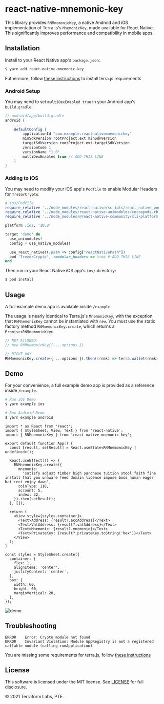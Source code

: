 # react-native-mnemonic-key

This library provides `RNMnemonicKey`, a native Android and iOS implementation of Terra.js's `MnemonicKey`, made available for React Native. This significantly improves performance and compatibility in mobile apps.

## Installation

Install to your React Native app's `package.json`:

```sh
$ yarn add react-native-mnemonic-key
```

Futhermore, follow [these instructions](https://github.com/terra-money/terra.js#terrajs-in-react-native) to install terra.js requirements

### Android Setup

You may need to set `multiDexEnabled true` in your Android app's `build.gradle`:

```groovy
// android/app/build.gradle
android {
    ...
    defaultConfig {
        applicationId "com.example.reactnativemnemonickey"
        minSdkVersion rootProject.ext.minSdkVersion
        targetSdkVersion rootProject.ext.targetSdkVersion
        versionCode 1
        versionName "1.0"
        multiDexEnabled true // ADD THIS LINE
    }
}
```

### Adding to iOS

You may need to modify your iOS app's `Podfile` to enable Modular Headers for `TrezorCrypto`.

```ruby
# ios/Podfile
require_relative '../node_modules/react-native/scripts/react_native_pods'
require_relative '../node_modules/react-native-unimodules/cocoapods.rb'
require_relative '../node_modules/@react-native-community/cli-platform-ios/native_modules'

platform :ios, '10.0'

target 'demo' do
  use_unimodules!
  config = use_native_modules!

  use_react_native!(:path => config["reactNativePath"])
  pod 'TrezorCrypto', :modular_headers => true # ADD THIS LINE
end
```

Then run in your React Native iOS app's `ios/` directory:

```sh
$ pod install
```

## Usage

A full example demo app is available inside `/example`.

The usage is nearly identical to Terra.js's `MnemonicKey`, with the exception that `RNMnemonicKey` cannot be instantiated with `new`. You must use the static factory method `RNMnemonicKey.create`, which returns a `Promise<RNMnemonicKey>`.

```ts
// NOT ALLOWED!
// new RNMnemonicKey({ ...options })

// RIGHT WAY
RNMnemonicKey.create({ ...options }).then((rnmk) => terra.wallet(rnmk));
```

## Demo

For your convenience, a full example demo app is provided as a reference inside `/example`.

```sh
# Run iOS Demo
$ yarn example ios

# Run Android Demo
$ yarn example android
```

```tsx
import * as React from 'react';
import { StyleSheet, View, Text } from 'react-native';
import { RNMnemonicKey } from 'react-native-mnemonic-key';

export default function App() {
  const [result, setResult] = React.useState<RNMnemonicKey | undefined>();

  React.useEffect(() => {
    RNMnemonicKey.create({
      mnemonic:
        'satisfy adjust timber high purchase tuition stool faith fine install that you unaware feed domain license impose boss human eager hat rent enjoy dawn',
      coinType: 118,
      account: 5,
      index: 32,
    }).then(setResult);
  }, []);

  return (
    <View style={styles.container}>
      <Text>Address: {result?.accAddress}</Text>
      <Text>ValAddress: {result?.valAddress}</Text>
      <Text>Mnemonic: {result?.mnemonic}</Text>
      <Text>PrivateKey: {result?.privateKey.toString('hex')}</Text>
    </View>
  );
}

const styles = StyleSheet.create({
  container: {
    flex: 1,
    alignItems: 'center',
    justifyContent: 'center',
  },
  box: {
    width: 60,
    height: 60,
    marginVertical: 20,
  },
});
```

![demo](demo.png)

## Troubleshooting
```
ERROR    Error: Crypto module not found
ERROR    Invariant Violation: Module AppRegistry is not a registered callable module (calling runApplication)
```
You are missing some requirements for terra.js, follow [these instructions](https://github.com/terra-money/terra.js#terrajs-in-react-native)

## License

This software is licensed under the MIT license. See [LICENSE](LICENSE) for full disclosure.

© 2021 Terraform Labs, PTE.
